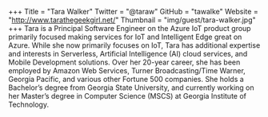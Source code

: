 +++
Title = "Tara Walker"
Twitter = "@taraw"
GitHub = "tawalke"
Website = "http://www.tarathegeekgirl.net/"
Thumbnail = "img/guest/tara-walker.jpg"
+++
Tara is a Principal Software Engineer on the Azure IoT product group primarily focused making services for IoT and Intelligent Edge great on Azure. While she now primarily focuses on IoT, Tara has additional expertise and interests in Serverless, Artificial Intelligence (AI) cloud services, and Mobile Development solutions. Over her 20-year career, she has been employed by Amazon Web Services, Turner Broadcasting/Time Warner, Georgia Pacific, and various other Fortune 500 companies.
She holds a Bachelor’s degree from Georgia State University, and currently working on her Master’s degree in Computer Science (MSCS) at Georgia Institute of Technology.
